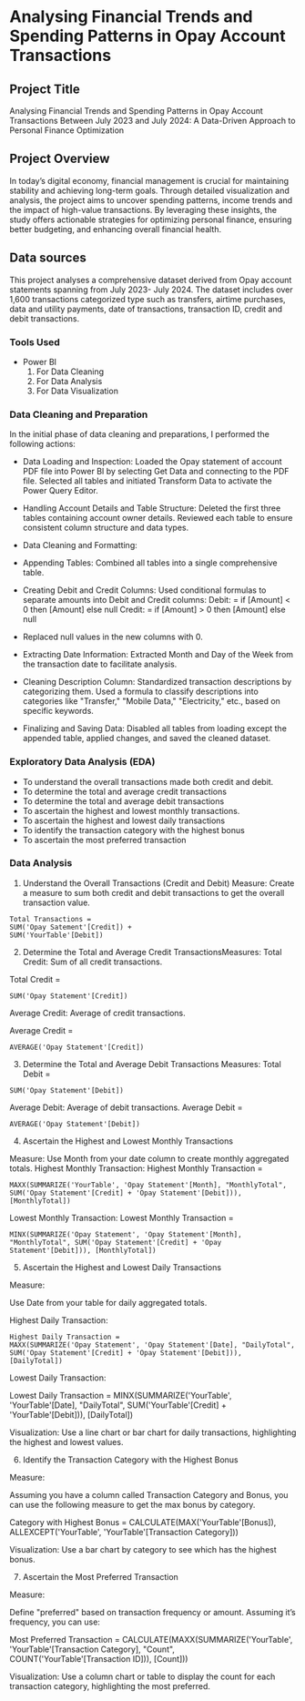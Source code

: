# Analysing Financial Trends and Spending Patterns in Opay Account Transactions

## Project Title 

Analysing Financial Trends and Spending Patterns in Opay Account Transactions Between July 2023 and July 2024: A Data-Driven Approach to Personal Finance Optimization

## Project Overview 

In today’s digital economy, financial management is crucial for maintaining stability and achieving long-term goals. Through detailed visualization and analysis, the project aims to uncover spending patterns, income trends and the impact of high-value transactions. By leveraging these insights, the study offers actionable strategies for optimizing personal finance, ensuring better budgeting, and enhancing overall financial health.

## Data sources

This project analyses a comprehensive dataset derived from Opay account statements spanning from July 2023- July 2024. The dataset includes over 1,600 transactions categorized type such as transfers, airtime purchases, data and utility payments, date of transactions, transaction ID, credit and debit transactions.

### Tools Used
- Power BI 
   1. For Data Cleaning 
   2. For Data Analysis 
   3. For Data Visualization 

### Data Cleaning and Preparation

In the initial phase of data cleaning and preparations, I performed the following actions:

- Data Loading and Inspection: Loaded the Opay statement of account PDF file into Power BI by selecting Get Data and connecting to the PDF file. Selected all tables and initiated Transform Data to activate the Power Query Editor.

- Handling Account Details and Table Structure: Deleted the first three tables containing account owner details. Reviewed each table to ensure consistent column structure and data types.

- Data Cleaning and Formatting:
  
- Appending Tables: Combined all tables into a single comprehensive table.

- Creating Debit and Credit Columns: Used conditional formulas to separate amounts into Debit and Credit columns: Debit: = if [Amount] < 0 then [Amount] else null
Credit: = if [Amount] > 0 then [Amount] else null


- Replaced null values in the new columns with 0.

- Extracting Date Information: Extracted Month and Day of the Week from the transaction date to facilitate analysis.

- Cleaning Description Column: Standardized transaction descriptions by categorizing them. Used a formula to classify descriptions into categories like "Transfer," "Mobile Data," "Electricity," etc., based on specific keywords.


- Finalizing and Saving Data: Disabled all tables from loading except the appended table, applied changes, and saved the cleaned dataset.

### Exploratory Data Analysis (EDA)

- To understand the overall transactions made both credit and debit.
- To determine the total and average credit transactions 
- To determine the total and average debit transactions 
- To ascertain the highest and lowest monthly transactions.
- To ascertain the highest and lowest daily transactions 
- To identify the transaction category with the highest bonus 
- To ascertain the most preferred transaction 

### Data Analysis 

1. Understand the Overall Transactions (Credit and Debit)
Measure: Create a measure to sum both credit and debit transactions to get the overall transaction value.
```
Total Transactions =
SUM('Opay Satement'[Credit]) +
SUM('YourTable'[Debit])
```

2. Determine the Total and Average Credit TransactionsMeasures:
Total Credit: Sum of all credit transactions.

Total Credit = 
```
SUM('Opay Statement'[Credit])
```
Average Credit: Average of credit transactions.

Average Credit =
```
AVERAGE('Opay Statement'[Credit])
```

3. Determine the Total and Average Debit Transactions
Measures:
Total Debit =
```
SUM('Opay Statement'[Debit])
```
Average Debit: Average of debit transactions.
Average Debit = 
```
AVERAGE('Opay Statement'[Debit])
```

4. Ascertain the Highest and Lowest Monthly Transactions

Measure:
Use Month from your date column to create monthly aggregated totals.
Highest Monthly Transaction:
Highest Monthly Transaction = 
```
MAXX(SUMMARIZE('YourTable', 'Opay Statement'[Month], "MonthlyTotal",
SUM('Opay Statement'[Credit] + 'Opay Statement'[Debit])), [MonthlyTotal])
```

Lowest Monthly Transaction:
Lowest Monthly Transaction = 
```
MINX(SUMMARIZE('Opay Statement', 'Opay Statement'[Month], "MonthlyTotal", SUM('Opay Statement'[Credit] + 'Opay Statement'[Debit])), [MonthlyTotal])
```

5. Ascertain the Highest and Lowest Daily Transactions

Measure:

Use Date from your table for daily aggregated totals.

Highest Daily Transaction:
```
Highest Daily Transaction = 
MAXX(SUMMARIZE('Opay Statement', 'Opay Statement'[Date], "DailyTotal", SUM('Opay Statement'[Credit] + 'Opay Statement'[Debit])), [DailyTotal])
```
Lowest Daily Transaction:

Lowest Daily Transaction = MINX(SUMMARIZE('YourTable', 'YourTable'[Date], "DailyTotal", SUM('YourTable'[Credit] + 'YourTable'[Debit])), [DailyTotal])


Visualization: Use a line chart or bar chart for daily transactions, highlighting the highest and lowest values.


6. Identify the Transaction Category with the Highest Bonus

Measure:

Assuming you have a column called Transaction Category and Bonus, you can use the following measure to get the max bonus by category.

Category with Highest Bonus = 
CALCULATE(MAX('YourTable'[Bonus]), ALLEXCEPT('YourTable', 'YourTable'[Transaction Category]))


Visualization: Use a bar chart by category to see which has the highest bonus.


7. Ascertain the Most Preferred Transaction

Measure:

Define "preferred" based on transaction frequency or amount. Assuming it’s frequency, you can use:

Most Preferred Transaction = 
CALCULATE(MAXX(SUMMARIZE('YourTable', 'YourTable'[Transaction Category], "Count", COUNT('YourTable'[Transaction ID])), [Count]))


Visualization: Use a column chart or table to display the count for each transaction category, highlighting the most preferred.

